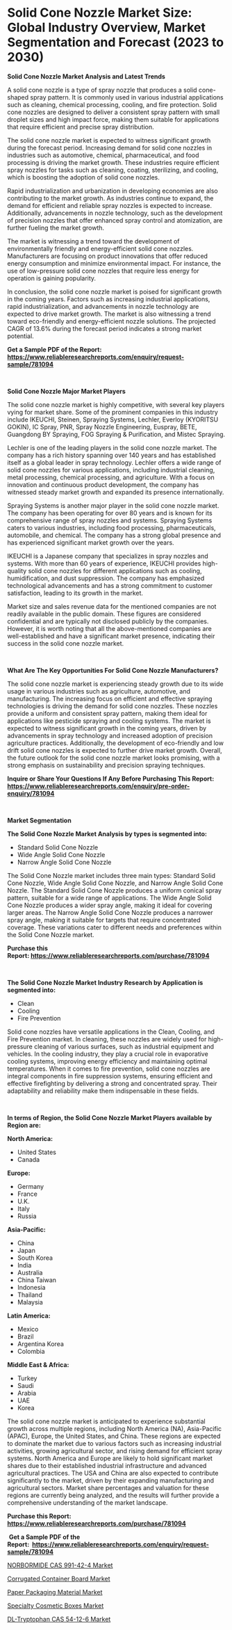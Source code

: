<p><h1>Solid Cone Nozzle Market Size: Global Industry Overview, Market Segmentation and Forecast (2023 to 2030)</h1></p><p><strong>Solid Cone Nozzle Market Analysis and Latest Trends</strong></p>
<p><p>A solid cone nozzle is a type of spray nozzle that produces a solid cone-shaped spray pattern. It is commonly used in various industrial applications such as cleaning, chemical processing, cooling, and fire protection. Solid cone nozzles are designed to deliver a consistent spray pattern with small droplet sizes and high impact force, making them suitable for applications that require efficient and precise spray distribution.</p><p>The solid cone nozzle market is expected to witness significant growth during the forecast period. Increasing demand for solid cone nozzles in industries such as automotive, chemical, pharmaceutical, and food processing is driving the market growth. These industries require efficient spray nozzles for tasks such as cleaning, coating, sterilizing, and cooling, which is boosting the adoption of solid cone nozzles.</p><p>Rapid industrialization and urbanization in developing economies are also contributing to the market growth. As industries continue to expand, the demand for efficient and reliable spray nozzles is expected to increase. Additionally, advancements in nozzle technology, such as the development of precision nozzles that offer enhanced spray control and atomization, are further fueling the market growth.</p><p>The market is witnessing a trend toward the development of environmentally friendly and energy-efficient solid cone nozzles. Manufacturers are focusing on product innovations that offer reduced energy consumption and minimize environmental impact. For instance, the use of low-pressure solid cone nozzles that require less energy for operation is gaining popularity.</p><p>In conclusion, the solid cone nozzle market is poised for significant growth in the coming years. Factors such as increasing industrial applications, rapid industrialization, and advancements in nozzle technology are expected to drive market growth. The market is also witnessing a trend toward eco-friendly and energy-efficient nozzle solutions. The projected CAGR of 13.6% during the forecast period indicates a strong market potential.</p></p>
<p><strong>Get a Sample PDF of the Report:&nbsp; <a href="https://www.reliableresearchreports.com/enquiry/request-sample/781094">https://www.reliableresearchreports.com/enquiry/request-sample/781094</a></strong></p>
<p>&nbsp;</p>
<p><strong>Solid Cone Nozzle Major Market Players</strong></p>
<p><p>The solid cone nozzle market is highly competitive, with several key players vying for market share. Some of the prominent companies in this industry include IKEUCHI, Steinen, Spraying Systems, Lechler, Everloy (KYORITSU GOKIN), IC Spray, PNR, Spray Nozzle Engineering, Euspray, BETE, Guangdong BY Spraying, FOG Spraying & Purification, and Mistec Spraying.</p><p>Lechler is one of the leading players in the solid cone nozzle market. The company has a rich history spanning over 140 years and has established itself as a global leader in spray technology. Lechler offers a wide range of solid cone nozzles for various applications, including industrial cleaning, metal processing, chemical processing, and agriculture. With a focus on innovation and continuous product development, the company has witnessed steady market growth and expanded its presence internationally.</p><p>Spraying Systems is another major player in the solid cone nozzle market. The company has been operating for over 80 years and is known for its comprehensive range of spray nozzles and systems. Spraying Systems caters to various industries, including food processing, pharmaceuticals, automobile, and chemical. The company has a strong global presence and has experienced significant market growth over the years.</p><p>IKEUCHI is a Japanese company that specializes in spray nozzles and systems. With more than 60 years of experience, IKEUCHI provides high-quality solid cone nozzles for different applications such as cooling, humidification, and dust suppression. The company has emphasized technological advancements and has a strong commitment to customer satisfaction, leading to its growth in the market.</p><p>Market size and sales revenue data for the mentioned companies are not readily available in the public domain. These figures are considered confidential and are typically not disclosed publicly by the companies. However, it is worth noting that all the above-mentioned companies are well-established and have a significant market presence, indicating their success in the solid cone nozzle market.</p></p>
<p>&nbsp;</p>
<p><strong>What Are The Key Opportunities For Solid Cone Nozzle Manufacturers?</strong></p>
<p><p>The solid cone nozzle market is experiencing steady growth due to its wide usage in various industries such as agriculture, automotive, and manufacturing. The increasing focus on efficient and effective spraying technologies is driving the demand for solid cone nozzles. These nozzles provide a uniform and consistent spray pattern, making them ideal for applications like pesticide spraying and cooling systems. The market is expected to witness significant growth in the coming years, driven by advancements in spray technology and increased adoption of precision agriculture practices. Additionally, the development of eco-friendly and low drift solid cone nozzles is expected to further drive market growth. Overall, the future outlook for the solid cone nozzle market looks promising, with a strong emphasis on sustainability and precision spraying techniques.</p></p>
<p><strong>Inquire or Share Your Questions If Any Before Purchasing This Report: <a href="https://www.reliableresearchreports.com/enquiry/pre-order-enquiry/781094">https://www.reliableresearchreports.com/enquiry/pre-order-enquiry/781094</a></strong></p>
<p>&nbsp;</p>
<p><strong>Market Segmentation</strong></p>
<p><strong>The Solid Cone Nozzle Market Analysis by types is segmented into:</strong></p>
<p><ul><li>Standard Solid Cone Nozzle</li><li>Wide Angle Solid Cone Nozzle</li><li>Narrow Angle Solid Cone Nozzle</li></ul></p>
<p><p>The Solid Cone Nozzle market includes three main types: Standard Solid Cone Nozzle, Wide Angle Solid Cone Nozzle, and Narrow Angle Solid Cone Nozzle. The Standard Solid Cone Nozzle produces a uniform conical spray pattern, suitable for a wide range of applications. The Wide Angle Solid Cone Nozzle produces a wider spray angle, making it ideal for covering larger areas. The Narrow Angle Solid Cone Nozzle produces a narrower spray angle, making it suitable for targets that require concentrated coverage. These variations cater to different needs and preferences within the Solid Cone Nozzle market.</p></p>
<p><strong>Purchase this Report:&nbsp;<a href="https://www.reliableresearchreports.com/purchase/781094">https://www.reliableresearchreports.com/purchase/781094</a></strong></p>
<p>&nbsp;</p>
<p><strong>The Solid Cone Nozzle Market Industry Research by Application is segmented into:</strong></p>
<p><ul><li>Clean</li><li>Cooling</li><li>Fire Prevention</li></ul></p>
<p><p>Solid cone nozzles have versatile applications in the Clean, Cooling, and Fire Prevention market. In cleaning, these nozzles are widely used for high-pressure cleaning of various surfaces, such as industrial equipment and vehicles. In the cooling industry, they play a crucial role in evaporative cooling systems, improving energy efficiency and maintaining optimal temperatures. When it comes to fire prevention, solid cone nozzles are integral components in fire suppression systems, ensuring efficient and effective firefighting by delivering a strong and concentrated spray. Their adaptability and reliability make them indispensable in these fields.</p></p>
<p>&nbsp;</p>
<p><strong>In terms of Region, the Solid Cone Nozzle Market Players available by Region are:</strong></p>
<p>
    <p> <strong> North America: </strong>
        <ul>
            <li>United States</li>
            <li>Canada</li>
        </ul>
        </p> 
    <p> <strong> Europe: </strong>
        <ul>
            <li>Germany</li>
            <li>France</li>
            <li>U.K.</li>
            <li>Italy</li>
            <li>Russia</li>
        </ul>
        </p> 
    <p> <strong> Asia-Pacific: </strong>
        <ul>
            <li>China</li>
            <li>Japan</li>
            <li>South Korea</li>
            <li>India</li>
            <li>Australia</li>
            <li>China Taiwan</li>
            <li>Indonesia</li>
            <li>Thailand</li>
            <li>Malaysia</li>
        </ul>
        </p> 
    <p> <strong> Latin America: </strong>
        <ul>
            <li>Mexico</li>
            <li>Brazil</li>
            <li>Argentina Korea</li>
            <li>Colombia</li>
        </ul>
        </p> 
    <p> <strong> Middle East & Africa: </strong>
        <ul>
            <li>Turkey</li>
            <li>Saudi</li>
            <li>Arabia</li>
            <li>UAE</li>
            <li>Korea</li>
        </ul>
    </p>
    </p>
<p><p>The solid cone nozzle market is anticipated to experience substantial growth across multiple regions, including North America (NA), Asia-Pacific (APAC), Europe, the United States, and China. These regions are expected to dominate the market due to various factors such as increasing industrial activities, growing agricultural sector, and rising demand for efficient spray systems. North America and Europe are likely to hold significant market shares due to their established industrial infrastructure and advanced agricultural practices. The USA and China are also expected to contribute significantly to the market, driven by their expanding manufacturing and agricultural sectors. Market share percentages and valuation for these regions are currently being analyzed, and the results will further provide a comprehensive understanding of the market landscape.</p></p>
<p><strong>Purchase this Report: <a href="https://www.reliableresearchreports.com/purchase/781094">https://www.reliableresearchreports.com/purchase/781094</a></strong></p>
<p>&nbsp;<strong>Get a Sample PDF of the Report:&nbsp;&nbsp;<a href="https://www.reliableresearchreports.com/enquiry/request-sample/781094">https://www.reliableresearchreports.com/enquiry/request-sample/781094</a></strong></p>
<p><strong></strong></p>
<p><p><a href="https://medium.com/@kavonhansen3626/analyzing-norbormide-cas-991-42-4-market-global-industry-perspective-and-forecast-2023-to-2030-ef386a785aaf">NORBORMIDE CAS 991-42-4 Market</a></p><p><a href="https://www.linkedin.com/pulse/corrugated-container-board-market-research-report-unlocks/">Corrugated Container Board Market</a></p><p><a href="https://www.linkedin.com/pulse/paper-packaging-material-market-research-report-provides-thorough/">Paper Packaging Material Market</a></p><p><a href="https://www.linkedin.com/pulse/specialty-cosmetic-boxes-market-size-share-amp-trends-analysis/">Specialty Cosmetic Boxes Market</a></p><p><a href="https://medium.com/@karinaokon2662/dl-tryptophan-cas-54-12-6-market-furnishes-information-on-market-share-market-trends-and-market-3522dac5fee3">DL-Tryptophan CAS 54-12-6 Market</a></p></p>